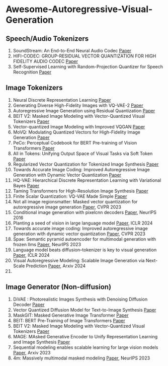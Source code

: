 # Awesome-Autoregressive-Visual-Generation

## Speech/Audio Tokenizers

1. SoundStream: An End-to-End Neural Audio Codec [Paper](https://arxiv.org/pdf/2107.03312)
2. HIFI-CODEC: GROUP-RESIDUAL VECTOR QUANTIZATION FOR HIGH FIDELITY AUDIO CODEC [Paper](https://arxiv.org/pdf/2305.02765)
3. Self-Supervised Learning with Random-Projection Quantizer for Speech Recognition [Paper](https://arxiv.org/pdf/2202.01855)

## Image Tokenizers

1. Neural Discrete Representation Learning [Paper](https://arxiv.org/abs/1711.00937)
2. Generating Diverse High-Fidelity Images with VQ-VAE-2 [Paper](https://arxiv.org/abs/1906.00446)
3. Autoregressive Image Generation using Residual Quantization [Paper](https://arxiv.org/pdf/2203.01941)
4. BEIT V2: Masked Image Modeling with Vector-Quantized Visual Tokenizers [Paper](https://arxiv.org/pdf/2208.06366)
5. Vector-quantized Image Modeling with Improved VQGAN [Paper](https://arxiv.org/pdf/2110.04627)
6. MoVQ: Modulating Quantized Vectors for High-Fidelity Image Generation [Paper](https://arxiv.org/abs/2209.09002)
7. PeCo: Perceptual Codebook for BERT Pre-training of Vision Transformers [Paper](https://arxiv.org/pdf/2111.12710)
8. All in Tokens: Unifying Output Space of Visual Tasks via Soft Token [Paper](https://arxiv.org/pdf/2301.02229)
9. Regularized Vector Quantization for Tokenized Image Synthesis [Paper](https://arxiv.org/pdf/2303.06424)
10. Towards Accurate Image Coding: Improved Autoregressive Image Generation with Dynamic Vector Quantization [Paper](https://arxiv.org/pdf/2305.11718)
11. HQ-VAE: Hierarchical Discrete Representation Learning with Variational Bayes [Paper](https://arxiv.org/pdf/2401.00365)
12. Taming Transformers for High-Resolution Image Synthesis [Paper](https://arxiv.org/pdf/2012.09841)
13. Finite Scalar Quantization: VQ-VAE Made Simple [Paper](https://arxiv.org/abs/2309.15505)
14. Not all image regionsmatter: Masked vector quantization for autoregressive image generation [Paper](chrome-extension://efaidnbmnnnibpcajpcglclefindmkaj/https://openaccess.thecvf.com/content/CVPR2023/papers/Huang_Not_All_Image_Regions_Matter_Masked_Vector_Quantization_for_Autoregressive_CVPR_2023_paper.pdf), CVPR 2023
15. Conditional image generation with pixelcnn decoders [Paper](chrome-extension://efaidnbmnnnibpcajpcglclefindmkaj/https://proceedings.neurips.cc/paper_files/paper/2016/file/b1301141feffabac455e1f90a7de2054-Paper.pdf), NeurIPS 2016
16. Planting a seed of vision in large language model [Paper](chrome-extension://efaidnbmnnnibpcajpcglclefindmkaj/https://openreview.net/pdf?id=0Nui91LBQS), ICLR 2024
17. Towards accurate image coding: Improved autoregressive image generation with dynamic vector quantization [Paper](chrome-extension://efaidnbmnnnibpcajpcglclefindmkaj/https://openaccess.thecvf.com/content/CVPR2023/papers/Huang_Towards_Accurate_Image_Coding_Improved_Autoregressive_Image_Generation_With_Dynamic_CVPR_2023_paper.pdf), CVPR 2023
18. Spae: Semantic pyramid autoencoder for multimodal generation with frozen llms [Paper](chrome-extension://efaidnbmnnnibpcajpcglclefindmkaj/https://proceedings.neurips.cc/paper_files/paper/2023/file/a526cc8f6ffb74bedb6ff313e3fdb450-Paper-Conference.pdf), NeurIPS 2023
19. Language model beats diffusion–tokenizer is key to visual generation [Paper](chrome-extension://efaidnbmnnnibpcajpcglclefindmkaj/https://openreview.net/pdf?id=gzqrANCF4g), ICLR 2024
20. Visual Autoregressive Modeling: Scalable Image Generation via Next-Scale Prediction [Paper](https://arxiv.org/abs/2404.02905), Arxiv 2024
21. 


## Image Generator (Non-diffusion)

1. DiVAE : Photorealistic Images Synthesis with Denoising Diffusion Decoder [Paper](https://arxiv.org/pdf/2206.00386)
2. Vector Quantized Diffusion Model for Text-to-Image Synthesis [Paper](https://arxiv.org/pdf/2111.14822)
3. MaskGIT: Masked Generative Image Transformer [Paper](https://arxiv.org/pdf/2202.04200)
4. BEIT: BERT Pre-Training of Image Transformers [Paper](https://arxiv.org/pdf/2106.08254)
5. BEIT V2: Masked Image Modeling with Vector-Quantized Visual Tokenizers [Paper](https://arxiv.org/pdf/2208.06366)
6. MAGE: MAsked Generative Encoder to Unify Representation Learning and Image Synthesis [Paper](https://arxiv.org/pdf/2211.09117)
7. Sequential modeling enables scalable learning for large vision models [Paper](https://arxiv.org/abs/2312.00785), Arxiv 2023
8.  4m: Massively multimodal masked modeling [Paper](chrome-extension://efaidnbmnnnibpcajpcglclefindmkaj/https://openreview.net/pdf?id=TegmlsD8oQ), NeurIPS 2023
